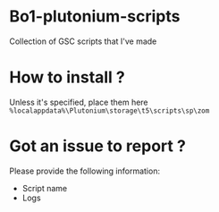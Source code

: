 # Bo1-plutonium-scripts
Collection of GSC scripts that I've made

# How to install ?
Unless it's specified, place them here
``%localappdata%\Plutonium\storage\t5\scripts\sp\zom`` 

# Got an issue to report ?
Please provide the following information:
- Script name
- Logs

